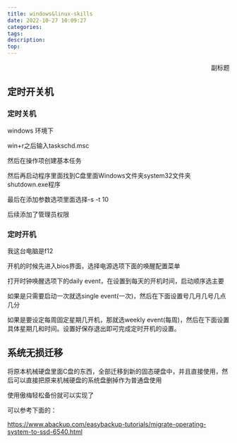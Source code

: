```yaml
---
title: windows&linux-skills
date: 2022-10-27 10:09:27
categories:
tags:
description:
top:
---
```


<p align="right">副标题</p> 



<!-- more -->

## 定时开关机

### 定时关机

windows 环境下

win+r之后输入taskschd.msc

然后在操作项创建基本任务

然后再启动程序里面找到C盘里面Windows文件夹system32文件夹shutdown.exe程序

最后在添加参数选项里面选择-s -t 10

后续添加了管理员权限





### 定时开机

我这台电脑是f12

开机的时候先进入bios界面，选择电源选项下面的唤醒配置菜单

打开时钟唤醒选项下的daily event，在设置到每天的开机时间，启动顺序选主要

如果是只需要启动一次就选single event(一次)，然后在下面设置号几月几号几点几分

如果是要设定每周固定星期几开机，那就选weekly event(每周)，然后在下面设置具体星期几和时间。设置好保存退出即可完成定时开机的设置。



## 系统无损迁移

将原本机械硬盘里面C盘的东西，全部迁移到新的固态硬盘中，并且直接使用，然后可以直接把原来机械硬盘的系统盘删掉作为普通盘使用

使用傲梅轻松备份就可以实现了

可以参考下面的：

https://www.abackup.com/easybackup-tutorials/migrate-operating-system-to-ssd-6540.html







